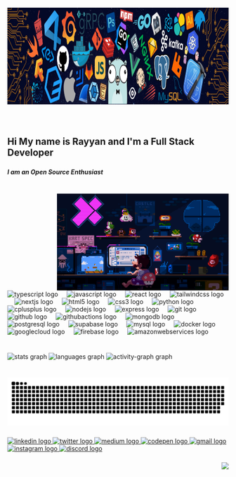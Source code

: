 <br clear="both">

<div align="center">
  <img height="220" src="./src/cool-banner.png"  />
</div>

###

<br clear="both">

<h2 align="left">Hi  My name is Rayyan and I'm a Full Stack Developer</h2>

###

<h5 align="left">I am an Open Source Enthusiast</h5>

###

<br clear="both">

<img align="right" height="220" src="./src/pfp.gif"  />

###

<div align="left">
  <img src="https://skillicons.dev/icons?i=ts" height="54" alt="typescript logo"  />
  <img width="12" />
  <img src="https://skillicons.dev/icons?i=js" height="54" alt="javascript logo"  />
  <img width="12" />
  <img src="https://skillicons.dev/icons?i=react" height="54" alt="react logo"  />
  <img width="12" />
  <img src="https://skillicons.dev/icons?i=tailwind" height="54" alt="tailwindcss logo"  />
  <img width="12" />
  <img src="https://cdn.jsdelivr.net/gh/devicons/devicon/icons/nextjs/nextjs-original.svg" height="54" alt="nextjs logo"  />
  <img width="12" />
  <img src="https://skillicons.dev/icons?i=html" height="54" alt="html5 logo"  />
  <img width="12" />
  <img src="https://skillicons.dev/icons?i=css" height="54" alt="css3 logo"  />
  <img width="12" />
  <img src="https://cdn.jsdelivr.net/gh/devicons/devicon/icons/python/python-original.svg" height="54" alt="python logo"  />
  <img width="12" />
  <img src="https://skillicons.dev/icons?i=cpp" height="54" alt="cplusplus logo"  />
  <img width="12" />
  <img src="https://skillicons.dev/icons?i=nodejs" height="54" alt="nodejs logo"  />
  <img width="12" />
  <img src="https://skillicons.dev/icons?i=express" height="54" alt="express logo"  />
  <img width="12" />
  <img src="https://skillicons.dev/icons?i=git" height="54" alt="git logo"  />
  <img width="12" />
  <img src="https://skillicons.dev/icons?i=github" height="54" alt="github logo"  />
  <img width="12" />
  <img src="https://skillicons.dev/icons?i=githubactions" height="54" alt="githubactions logo"  />
  <img width="12" />
  <img src="https://cdn.jsdelivr.net/gh/devicons/devicon/icons/mongodb/mongodb-original.svg" height="54" alt="mongodb logo"  />
  <img width="12" />
  <img src="https://skillicons.dev/icons?i=postgres" height="54" alt="postgresql logo"  />
  <img width="12" />
  <img src="https://skillicons.dev/icons?i=supabase" height="54" alt="supabase logo"  />
  <img width="12" />
  <img src="https://skillicons.dev/icons?i=mysql" height="54" alt="mysql logo"  />
  <img width="12" />
  <img src="https://skillicons.dev/icons?i=docker" height="54" alt="docker logo"  />
  <img width="12" />
  <img src="https://skillicons.dev/icons?i=gcp" height="54" alt="googlecloud logo"  />
  <img width="12" />
  <img src="https://skillicons.dev/icons?i=firebase" height="54" alt="firebase logo"  />
  <img width="12" />
  <img src="https://skillicons.dev/icons?i=aws" height="54" alt="amazonwebservices logo"  />
</div>

###

<br clear="both">

<div align="left">
  <img src="https://github-readme-stats.vercel.app/api?username=rayyan21d&hide_title=false&hide_rank=true&show_icons=true&include_all_commits=true&count_private=false&disable_animations=false&theme=radical&locale=en&hide_border=false" height="140" alt="stats graph"  />
  <img src="https://github-readme-stats.vercel.app/api/top-langs?username=rayyan21d&locale=en&hide_title=true&layout=compact&card_width=320&langs_count=5&theme=radical&hide_border=true" height="140" alt="languages graph"  />
  <img src="https://github-readme-activity-graph.vercel.app/graph?username=rayyan21d&theme=redical&area=true&hide_title=true&hide_border=true&radius=10" height="140" alt="activity-graph graph"  />
</div>

###

<br clear="both">

<img src="https://raw.githubusercontent.com/rayyan21d/rayyan21d/output/snake.svg" alt="Snake animation" />

###

<div align="left">
  <a href="https://www.linkedin.com/in/rayyan21" target="_blank">
    <img src="https://img.shields.io/static/v1?message=LinkedIn&logo=linkedin&label=&color=black&logoColor=white&labelColor=&style=for-the-badge" height="34" alt="linkedin logo"  />
  </a>
  <a href="https://www.x.com/rayyan21d" target="_blank">
    <img src="https://img.shields.io/static/v1?message=X&logo=twitter&label=&color=black&logoColor=white&labelColor=&style=for-the-badge" height="34" alt="twitter logo"  />
  </a>
  <a href="https://www.medium.com/@rayyan21d" target="_blank">
    <img src="https://img.shields.io/static/v1?message=Medium&logo=medium&label=&color=12100E&logoColor=white&labelColor=&style=for-the-badge" height="34" alt="medium logo"  />
  </a>
  <a href="https://codepen.io/rayyan21d" target="_blank">
    <img src="https://img.shields.io/static/v1?message=Codepen&logo=codepen&label=&color=000000&logoColor=white&labelColor=&style=for-the-badge" height="34" alt="codepen logo"  />
  </a>
  <a href="mailto:rayyan9290@gmail.com" target="_blank">
    <img src="https://img.shields.io/static/v1?message=Gmail&logo=gmail&label=&color=black&logoColor=white&labelColor=&style=for-the-badge" height="34" alt="gmail logo"  />
  </a>
  <a href="https://www.instagram.com/rayyan21d" target="_blank">
    <img src="https://img.shields.io/static/v1?message=Instagram&logo=instagram&label=&color=black&logoColor=white&labelColor=&style=for-the-badge" height="34" alt="instagram logo"  />
  </a>
  <a href="https://discordapp.com/users/876785318811041803" target="_blank">
    <img src="https://img.shields.io/static/v1?message=Discord&logo=discord&label=&color=black&logoColor=white&labelColor=&style=for-the-badge" height="34" alt="discord logo"  />
  </a>
</div>

###

<img align="right" src="https://visitor-badge.laobi.icu/badge?page_id=rayyan21d.rayyan21d&left_color=black&left_text=Visitors"  />

###
